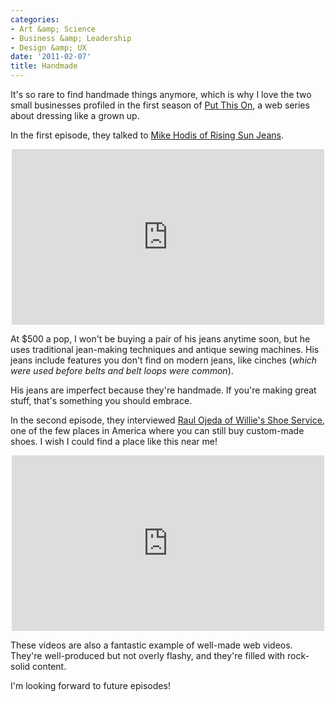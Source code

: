 ```yaml
---
categories:
- Art &amp; Science
- Business &amp; Leadership
- Design &amp; UX
date: '2011-02-07'
title: Handmade
---
```


It's so rare to find handmade things anymore, which is why I love the two small businesses profiled in the first season of <a href="http://putthison.com/">Put This On</a>, a web series about dressing like a grown up.

In the first episode, they talked to <a href="http://vimeo.com/7391362">Mike Hodis of Rising Sun Jeans</a>.

<p align="center"><iframe src="https://player.vimeo.com/video/7391362?byline=0" width="500" height="281" frameborder="0"></iframe></p>

At $500 a pop, I won't be buying a pair of his jeans anytime soon, but he uses traditional jean-making techniques and antique sewing machines. His jeans include features you don't find on modern jeans, like cinches (<em>which were used before belts and belt loops were common</em>).

His jeans are imperfect because they're handmade. If you're making great stuff, that's something you should embrace.

In the second episode, they interviewed <a href="http://vimeo.com/11075261">Raul Ojeda of Willie's Shoe Service</a>, one of the few places in America where you can still buy custom-made shoes. I wish I could find a place like this near me!

<p align="center"><iframe src="https://player.vimeo.com/video/11075261?byline=0" width="500" height="281" frameborder="0"></iframe></p>

These videos are also a fantastic example of well-made web videos. They're well-produced but not overly flashy, and they're filled with rock-solid content.

I'm looking forward to future episodes!
